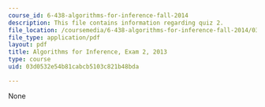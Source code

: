 ```yaml
---
course_id: 6-438-algorithms-for-inference-fall-2014
description: This file contains information regarding quiz 2.
file_location: /coursemedia/6-438-algorithms-for-inference-fall-2014/03d0532e54b81cabcb5103c821b48bda_MIT6_438F14_q13_2.pdf
file_type: application/pdf
layout: pdf
title: Algorithms for Inference, Exam 2, 2013
type: course
uid: 03d0532e54b81cabcb5103c821b48bda

---
```

None